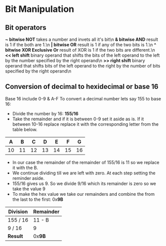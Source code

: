 # Bit Manipulation

## Bit operators
**~ bitwise NOT** takes a number and invets all it's bit\n
**& bitwise AND** result is 1 if the both are 1.\n
**| bitwise OR** result is 1 if any of the two bits is 1.\n
**^ bitwise XOR Exclusive Or** result of XOR is 1 if the two bits are different.\n
**<< left shift** binary operand that shifts the bits of the left operand to the left by the number specified by the right operand\n
**>> right shift** binary operand that shifts bits of the left operand to the right by the number of bits specified by the right operand\n

## Conversion of decimal to hexidecimal or base 16
Base 16 include 0-9 & A-F
To convert a decimal number lets say 155 to base 16: 
* Divide the number by 16: **155/16**
* Take the remainder and if it is between 0-9 set it aside as is. If it between 10-16 replace replace it with the corresponding letter from the table below.

| **A** | **B** | **C** | **D** | **E** | **F** | **G** |
|-----|-----|-----|-----|-----|-----|-----|
| 10  | 11  | 12  | 13  | 14  | 15  | 16  |

* In our case the remainder of the remainder of 155/16 is 11 so we replace it with the B.
* We continue dividing till we are left with zero. At each step setting the reminder aside.
* 155/16 gives us 9. So we divide 9/16 which its remainder is zero so we take the value 9
* To make the hex value we take our remainders and combine the from the last to the first: 0x**9B**

| **Division** | **Remainder** |
| ---------| ----------|
| 155 / 16 | 11 - B    |
| 9 / 16   | 9         |
| **Result** | 0x**9B** |


